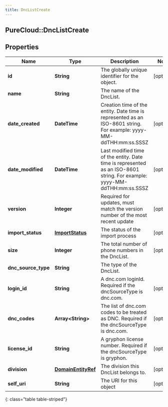 ```yaml
---
title: DncListCreate
---
```

## PureCloud::DncListCreate

## Properties

|Name | Type | Description | Notes|
|------------ | ------------- | ------------- | -------------|
| **id** | **String** | The globally unique identifier for the object. | [optional] |
| **name** | **String** | The name of the DncList. | |
| **date_created** | **DateTime** | Creation time of the entity. Date time is represented as an ISO-8601 string. For example: yyyy-MM-ddTHH:mm:ss.SSSZ | [optional] |
| **date_modified** | **DateTime** | Last modified time of the entity. Date time is represented as an ISO-8601 string. For example: yyyy-MM-ddTHH:mm:ss.SSSZ | [optional] |
| **version** | **Integer** | Required for updates, must match the version number of the most recent update | [optional] |
| **import_status** | [**ImportStatus**](ImportStatus.html) | The status of the import process | [optional] |
| **size** | **Integer** | The total number of phone numbers in the DncList. | [optional] |
| **dnc_source_type** | **String** | The type of the DncList. | |
| **login_id** | **String** | A dnc.com loginId. Required if the dncSourceType is dnc.com. | [optional] |
| **dnc_codes** | **Array&lt;String&gt;** | The list of dnc.com codes to be treated as DNC. Required if the dncSourceType is dnc.com. | [optional] |
| **license_id** | **String** | A gryphon license number. Required if the dncSourceType is gryphon. | [optional] |
| **division** | [**DomainEntityRef**](DomainEntityRef.html) | The division this DncList belongs to. | [optional] |
| **self_uri** | **String** | The URI for this object | [optional] |
{: class="table table-striped"}


